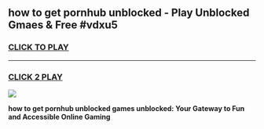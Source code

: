 
## how to get pornhub unblocked - Play Unblocked Gmaes & Free #vdxu5
<h3>
<a href="https://news.freeplayer.one?title=how_to_get_pornhub_unblocked&ref=27F">CLICK TO PLAY</a></h3>
<hr>

<h3>
<a href="https://news.freeplayer.one?title=how_to_get_pornhub_unblocked&ref=27F">CLICK 2 PLAY</a>
  
</h3>

<a href="https://news.freeplayer.one?title=how_to_get_pornhub_unblocked&ref=27F/"><img src="https://clearcache.store/games.png"></a>


**how to get pornhub unblocked games unblocked: Your Gateway to Fun and Accessible Online Gaming**
